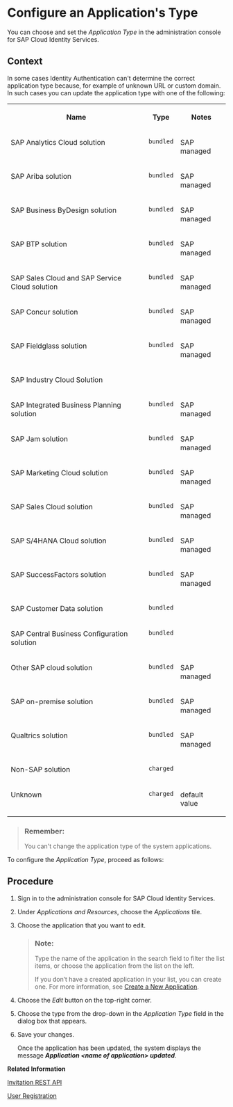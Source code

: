 <!-- loio6fee9c35a4324c6ca5db2281f867576a -->

# Configure an Application's Type

You can choose and set the *Application Type* in the administration console for SAP Cloud Identity Services.



## Context

In some cases Identity Authentication can't determine the correct application type because, for example of unknown URL or custom domain. In such cases you can update the application type with one of the following:


<table>
<tr>
<th valign="top">

Name



</th>
<th valign="top">

Type



</th>
<th valign="top">

Notes



</th>
</tr>
<tr>
<td valign="top">

SAP Analytics Cloud solution



</td>
<td valign="top">

`bundled`



</td>
<td valign="top">

SAP managed



</td>
</tr>
<tr>
<td valign="top">

SAP Ariba solution



</td>
<td valign="top">

`bundled`



</td>
<td valign="top">

SAP managed



</td>
</tr>
<tr>
<td valign="top">

SAP Business ByDesign solution



</td>
<td valign="top">

`bundled`



</td>
<td valign="top">

SAP managed



</td>
</tr>
<tr>
<td valign="top">

SAP BTP solution



</td>
<td valign="top">

`bundled`



</td>
<td valign="top">

SAP managed



</td>
</tr>
<tr>
<td valign="top">

SAP Sales Cloud and SAP Service Cloud solution



</td>
<td valign="top">

`bundled`



</td>
<td valign="top">

SAP managed



</td>
</tr>
<tr>
<td valign="top">

SAP Concur solution



</td>
<td valign="top">

`bundled`



</td>
<td valign="top">

SAP managed



</td>
</tr>
<tr>
<td valign="top">

SAP Fieldglass solution



</td>
<td valign="top">

`bundled`



</td>
<td valign="top">

SAP managed



</td>
</tr>
<tr>
<td valign="top">

SAP Industry Cloud Solution



</td>
<td valign="top">

 



</td>
<td valign="top">

 



</td>
</tr>
<tr>
<td valign="top">

SAP Integrated Business Planning solution



</td>
<td valign="top">

`bundled`



</td>
<td valign="top">

SAP managed



</td>
</tr>
<tr>
<td valign="top">

SAP Jam solution



</td>
<td valign="top">

`bundled`



</td>
<td valign="top">

SAP managed



</td>
</tr>
<tr>
<td valign="top">

SAP Marketing Cloud solution



</td>
<td valign="top">

`bundled`



</td>
<td valign="top">

SAP managed



</td>
</tr>
<tr>
<td valign="top">

SAP Sales Cloud solution



</td>
<td valign="top">

`bundled`



</td>
<td valign="top">

SAP managed



</td>
</tr>
<tr>
<td valign="top">

SAP S/4HANA Cloud solution



</td>
<td valign="top">

`bundled`



</td>
<td valign="top">

SAP managed



</td>
</tr>
<tr>
<td valign="top">

SAP SuccessFactors solution



</td>
<td valign="top">

`bundled`



</td>
<td valign="top">

SAP managed



</td>
</tr>
<tr>
<td valign="top">

SAP Customer Data solution



</td>
<td valign="top">

`bundled`



</td>
<td valign="top">

 



</td>
</tr>
<tr>
<td valign="top">

SAP Central Business Configuration solution



</td>
<td valign="top">

`bundled`



</td>
<td valign="top">

 



</td>
</tr>
<tr>
<td valign="top">

Other SAP cloud solution



</td>
<td valign="top">

`bundled`



</td>
<td valign="top">

SAP managed



</td>
</tr>
<tr>
<td valign="top">

SAP on-premise solution



</td>
<td valign="top">

`bundled`



</td>
<td valign="top">

SAP managed



</td>
</tr>
<tr>
<td valign="top">

Qualtrics solution



</td>
<td valign="top">

`bundled`



</td>
<td valign="top">

SAP managed



</td>
</tr>
<tr>
<td valign="top">

Non-SAP solution



</td>
<td valign="top">

`charged`



</td>
<td valign="top">

 



</td>
</tr>
<tr>
<td valign="top">

Unknown



</td>
<td valign="top">

`charged`



</td>
<td valign="top">

default value



</td>
</tr>
</table>

> ### Remember:  
> You can't change the application type of the system applications.

To configure the *Application Type*, proceed as follows:



## Procedure

1.  Sign in to the administration console for SAP Cloud Identity Services.

2.  Under *Applications and Resources*, choose the *Applications* tile.

3.  Choose the application that you want to edit.

    > ### Note:  
    > Type the name of the application in the search field to filter the list items, or choose the application from the list on the left.
    > 
    > If you don’t have a created application in your list, you can create one. For more information, see [Create a New Application](create-a-new-application-0d4b255.md).

4.  Choose the *Edit* button on the top-right corner.

5.  Choose the type from the drop-down in the *Application Type* field in the dialog box that appears.

6.  Save your changes.

    Once the application has been updated, the system displays the message ***Application <name of application\> updated***.


**Related Information**  


[Invitation REST API](../Development/invitation-rest-api-e55429f.md "The invitation service allows you to implement a request for user invitations.")

[User Registration](../Development/user-registration-0aa433c.md "The user registration is used for registration of new users or for on-behalf registration of partners.")

